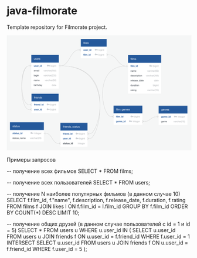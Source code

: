 # java-filmorate
Template repository for Filmorate project.

![Database schema](/schema.png)

Примеры запросов

-- получение всех фильмов
SELECT *
FROM films;

-- получение всех пользователей
SELECT *
FROM users;

-- получение N наиболее популярных фильмов (в данном случае 10)
SELECT f.film_id,
f."name",
f.description,
f.release_date,
f.duration,
f.rating 
FROM films f 
JOIN likes l ON f.film_id = l.film_id
GROUP BY f.film_id
ORDER BY COUNT(*) DESC
LIMIT 10;

-- получение общих друзей (в данном случае пользователей с id = 1 и id = 5)
SELECT *
FROM users u 
WHERE u.user_id IN (
SELECT u.user_id
	FROM users u 
	JOIN friends f ON u.user_id = f.friend_id
	WHERE f.user_id = 1
INTERSECT
SELECT u.user_id
	FROM users u 
	JOIN friends f ON u.user_id = f.friend_id
	WHERE f.user_id = 5
);
